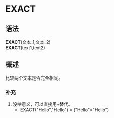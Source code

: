 # EXACT

## 语法

**EXACT**(文本\_1,文本\_2)  
**EXACT**(text1,text2)

## 概述

比较两个文本是否完全相同。

### 补充

1. 没啥意义，可以直接用`=`替代。
    - EXACT("Hello","Hello") = ("Hello"="Hello")

